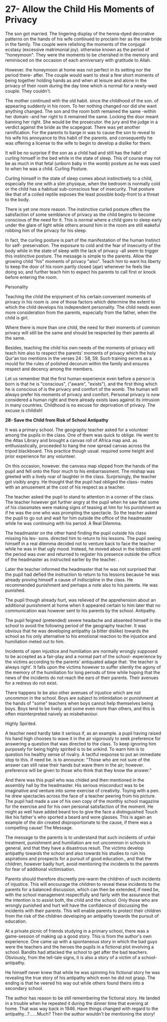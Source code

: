 27- Allow the Child His Moments of Privacy
==========================================

The son got married. The lingering display of the henna-dyed decorative
patterns on the hands of his wife continued to proclaim her as the new
bride in the family. The couple were relishing the moments of the
conjugal ecstasy (excessive matrimonial joy). otherwise known as the
period of "honeymoon". They were the moments to be cherished in the
memory and reminisced on the occasion of each anniversary with gratitude
to Allah.

However. the honeymoon at home was not perfect in its setting nor the
period there- after. The couple would want to steal a few short moments
of being together holding hands as and when at leisure and alone in the
privacy of their room during the day time which is normal for a
newly-wed couple. They couldn't.

The mother continued with the old habit. since the childhood of the
son. of appearing suddenly in his room. To her nothing changed nor did
she want anything changed. The son and the room both remained the
same -within her domain -and her right to it remained the same. Locking
the door meant banning her right. She would be the prosecutor. the jury
and the judge in a verdict against the bride as the scapegoat. There was
yet another ramification. For the parents to barge in was to cause the
son to reveal to his wife his annoyance to this habit of the parents.
and consequently he was offering a license to the wife to begin to
develop a dislike for them.

It will be no surprise if the son as a child had and still has the
habit of curling himself in the bed while in the state of sleep. This of
course may not be as much in that fetal (unborn baby in the womb)
posture as he was used to when he was a child. Curling Posture.

Curling himself in the state of sleep comes about instinctively to a
child, especially the one with a slim physique, when the bedroom is
normally cold or the child has a habitual sub-conscious fear of
insecurity. That posture like that of a coiled reptile exposes the least
possible body-front to a threat to the body.

There is yet one more reason. The instinctive curled posture offers the
satisfaction of some semblance of privacy as the child begins to become
conscious of the need for it. This is normal where a child goes to sleep
early under the glare of light while others around him in the room are
still wakeful robbing him of the privacy for his sleep.

In fact, the curling posture is part of the manifestation of the human
Instinct for self- preservation. The exposure to cold and the fear of
insecurity of the body while in the state of sleep with the lack of
privacy -all seem to trigger this instinctive posture. The message is
simple to the parents. Allow the growing child "his" moments of privacy
"also". Teach him to want his liberty to keep the door of his room
partly closed (ajar) whenever he feels like doing so; and further teach
him to expect his parents to call first or knock before entering the
room.

Personality

Teaching the child the enjoyment of his certain convenient moments of
privacy in his room is .one of those factors which determine the extent
to which the child develops his independent personality. The child needs
even more consideration from the parents, especially from the father,
when the child is girl.

Where there is more than one child, the need for their moments of
common privacy will still be the same and should be respected by their
parents all the same.

Besides, teaching the child his own needs of the moments of privacy
will teach him also to respect the parents' moments of privacy which the
holy Qur'an too mentions in the verses 24 : 58, 59. Such training serves
as a mould for the rules of polished decorum within the family and
ensures respect and decency among the members.

Let us remember that the first human experience even before a person is
born is that he is "conscious", ("aware", "exists"), and the first thing
which he is conscious of is the privacy and comfort of the womb. The
human will always prefer his moments of privacy and comfort. Personal
privacy is now considered a human right and there already exists laws
against its intrusion in many countries. Childhood is no excuse for
deprivation of privacy. The excuse is childish!


**28- Save the Child from Risk of School Antipathy**

It was a primary school. The geography teacher asked for a volunteer
among the pupils in the class. One of them was quick to oblige. He went
to the Atlas Library and brought a canvas roll of Africa map and. as
enthusiastically, proceeded to hang the now spread canvas across the
tripod blackboard. This practice though usual. required some height and
prior experience for any volunteer.

On this occasion, however. the canvass map slipped from the hands of
the pupil and fell onto the floor much to his embarrassment. The mishap
was greeted with a lively roar of laughter in the class. Surprisingly,
the teacher got visibly angry. He thought that the pupil had obliged the
class- mates with an amusement at the cost of his respect as a
teacher.

The teacher asked the pupil to stand to attention in a corner of the
class. The teacher however got further angry at the pupil when he saw
that some of his classmates were making signs of teasing at him for his
punishment as if he was the one who was prompting the spectacle. So the
teacher asked the pupil to go out and wait for him outside the office of
the headmaster while he was continuing with his period. A Real
Dilemma.

The headmaster on the other hand finding the pupil outside his class
missing his les- sons. directed him to return to his lessons. The pupil
seeing himself in a real dilemma decided not to venture back to face the
teacher while he was in that ugly mood. Instead, he moved about in the
lobbies until the period was over and returned to register his presence
outside the office of the headmaster as instructed earlier by the
teacher. .

Later the teacher informed the headmaster that he was not surprised
that the pupil had defied the instruction to return to his lessons
because he was already proving himself a cause of indiscipline in the
class. He recommended punishment and perhaps a note also to his parents.
He was punished.

The pupil though already hurt, was relieved of the apprehension about
an additional punishment at home when it appeared certain to him later
that no communication was however sent to his parents by the school.
Antipathy.

The pupil feigned (pretended) severe headache and absented himself in
the school to avoid the following period of the geography teacher. It
was obvious that he was developing antipathy (a bitter dislike) towards
the school as his only alternative to his emotional reaction to the
injustice and humiliation meted out to him.

Incidents of open injustice and humiliation are normally wrongly
supposed to be accepted as a fair-play and a normal part of the school-
experience by the victims according to the parents' antiquated adage
that: 'the teacher is always right'. It falls upon the victims however
to suffer silently the agony of the memory of the humiliation for long
periods of time while hoping that the news of the incidents do not reach
the ears of their parents. Their avenues for a redress do not exist.

There happens to be also other avenues of injustice which are not
uncommon in the school. Boys are subject to intimidation or punishment
at the hands of "some" teachers when boys cannot help themselves being
boys. Boys tend to be lively. and some even more than others, and this
is often misinterpreted naively as misbehaviour.

Highly Spirited.

A teacher need hardly take it serious if, as an example. a pupil having
raised his hand high chooses to wave it in the air vigorously to seek
preference for answering a question that was directed to the class. To
keep ignoring him purposely for being highly spirited is to be unkind.
To warn him is to question his healthy sense of rivalry. A tactful
response to put an immediate stop to this. if need be. is to announce:
"Those who are not sure of the answer can still raise their hands but
wave them in the air; however. preference will be given to those who
think that they know the answer."

And there was this pupil who was chided and then mentioned in the
assembly hall by the headmaster. His serious misconduct was to be
imaginative and venture into some exercise of creativity. Toying with a
pen. he drew spectacles across the face of a teacher peering from his
picture. The pupil had made a use of his own copy of the monthly school
magazine for the exercise and for his own personal satisfaction of the
moment. He might as well have added beard too to give the face a
distinguished Touch like his father's who sported a beard and wore
glasses. This is again an example of the din created disproportionate to
the cause, if there was a compelling cause! The Message.

The message to the parents is to understand that such incidents of
unfair treatment, punishment and humiliation are not uncommon in schools
in general, and that they have a disastrous result. The victims develop
antipathy towards the school and also towards his studies to ruin his
aspirations and prospects for a pursuit of good education., and that the
children, however badly hurt, avoid mentioning the incidents to the
parents for fear of additional victimisation.

Parents should therefore discreetly pre-warm the children of such
incidents of injustice. This will encourage the children to reveal these
incidents to the parents for a balanced discussion, which can then be
extended, if need be, with the school management respectfully and fairly
with the assurance that the intention is to assist both, the child and
the school. Only those who are wrongly punished and hurt will have the
confidence of discussing the incidents with their parents. This will
enable parents to protect their children from the risk of the children
developing an antipathy towards the pursuit of education.

At a private picnic of friends studying in a primary school, there was
a game-session of making up a good story. This is from the author's own
experience. One came up with a spontaneous story in which the bad guys
were the teachers and the heroes the pupils in a fictional plot
involving a school. Bandits had attacked the school to get after the bad
teachers. Obviously, from the tell-tale signs, it is also a story of a
victim of a school-antipathy.

He himself never knew that while he was spinning his fictional story he
was revealing the true story of his antipathy which even he did not
grasp. The ending is that he veered his way out while others found
theirs into a secondary school.

The author has reason to be still remembering the fictional story. He
landed in a trouble when he repeated it during the dinner time that
evening at home. That was way back in 1946. Have things changed with
regard to the antipathy…?……Much? Then the author wouldn't be mentioning
the story!


